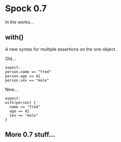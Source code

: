 # Spock 0.7

In the works…

## with()

A new syntax for multiple assertions on the one object.

Old…

    expect:
    person.name == "fred"
    person.age == 42
    person.sex == "male"

New…
    
    expect:
    with(person) {
      name == "fred"
      age == 42
      sex == "male"
    }

## More 0.7 stuff…